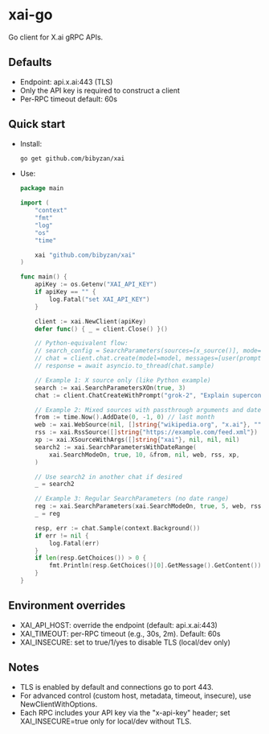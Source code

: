 # xai-go

Go client for X.ai gRPC APIs.

## Defaults
- Endpoint: api.x.ai:443 (TLS)
- Only the API key is required to construct a client
- Per-RPC timeout default: 60s

## Quick start

- Install:

  ```sh
  go get github.com/bibyzan/xai
  ```

- Use:

  ```go
  package main

  import (
      "context"
      "fmt"
      "log"
      "os"
      "time"

      xai "github.com/bibyzan/xai"
  )

  func main() {
      apiKey := os.Getenv("XAI_API_KEY")
      if apiKey == "" {
          log.Fatal("set XAI_API_KEY")
      }

      client := xai.NewClient(apiKey)
      defer func() { _ = client.Close() }()

      // Python-equivalent flow:
      // search_config = SearchParameters(sources=[x_source()], mode="on", return_citations=True, max_search_results=3)
      // chat = client.chat.create(model=model, messages=[user(prompt)], search_parameters=search_config)
      // response = await asyncio.to_thread(chat.sample)

      // Example 1: X source only (like Python example)
      search := xai.SearchParametersXOn(true, 3)
      chat := client.ChatCreateWithPrompt("grok-2", "Explain superconductors like I am five.", search)

      // Example 2: Mixed sources with passthrough arguments and date range
      from := time.Now().AddDate(0, -1, 0) // last month
      web := xai.WebSource(nil, []string{"wikipedia.org", "x.ai"}, "", true)
      rss := xai.RssSource([]string{"https://example.com/feed.xml"})
      xp := xai.XSourceWithArgs([]string{"xai"}, nil, nil, nil)
      search2 := xai.SearchParametersWithDateRange(
          xai.SearchModeOn, true, 10, &from, nil, web, rss, xp,
      )

      // Use search2 in another chat if desired
      _ = search2

      // Example 3: Regular SearchParameters (no date range)
      reg := xai.SearchParameters(xai.SearchModeOn, true, 5, web, rss, xp)
      _ = reg

      resp, err := chat.Sample(context.Background())
      if err != nil {
          log.Fatal(err)
      }
      if len(resp.GetChoices()) > 0 {
          fmt.Println(resp.GetChoices()[0].GetMessage().GetContent())
      }
  }
  ```

## Environment overrides
- XAI_API_HOST: override the endpoint (default: api.x.ai:443)
- XAI_TIMEOUT: per-RPC timeout (e.g., 30s, 2m). Default: 60s
- XAI_INSECURE: set to true/1/yes to disable TLS (local/dev only)

## Notes
- TLS is enabled by default and connections go to port 443.
- For advanced control (custom host, metadata, timeout, insecure), use NewClientWithOptions.
- Each RPC includes your API key via the "x-api-key" header; set XAI_INSECURE=true only for local/dev without TLS.
